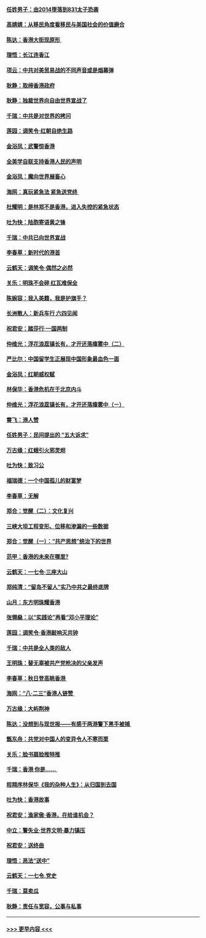 #### [任姓男子：由2014堕落到831太子恐袭](../pages/nsc993/n11496683.md?t=09040133) 
#### [高婧婧：从移民角度看移民与美国社会的价值磨合](../pages/nsc993/n11495757.md?t=09040133) 
#### [陈达：香港大街现原形 ](../pages/nsc993/n11495441.md?t=09040133) 
#### [理悟：长江连香江](../pages/nsc993/n11495377.md?t=09040133) 
#### [项云：中共对美贸易战的不同声音或是烟幕弹](../pages/nsc993/n11494929.md?t=09040133) 
#### [耿静：取缔香港政府](../pages/nsc993/n11494218.md?t=09040133) 
#### [耿静：独裁世界向自由世界宣战了](../pages/nsc993/n11494190.md?t=09040133) 
#### [千瑞：中共是对世界的拷问](../pages/nsc993/n11493021.md?t=09040133) 
#### [莲园：调笑令‧红朝自绝生路](../pages/nsc993/n11493011.md?t=09040133) 
#### [金浴凤：武警惊香港](../pages/nsc993/n11492994.md?t=09040133) 
#### [全美学自联支持香港人民的声明](../pages/nsc993/n11492630.md?t=09040133) 
#### [金浴凤：魔向世界展畜心](../pages/nsc993/n11492599.md?t=09040133) 
#### [海网：真玩紧急法 紧急送党终 ](../pages/nsc993/n11492535.md?t=09040133) 
#### [杜耀明：是林郑不是香港，进入失控的紧急状态](../pages/nsc993/n11491420.md?t=09040133) 
#### [吐为快：陆胞寄语黄之锋](../pages/nsc993/n11491117.md?t=09040133) 
#### [千瑞：中共已向世界宣战](../pages/nsc993/n11490123.md?t=09040133) 
#### [李春草：新时代的港首](../pages/nsc993/n11489864.md?t=09040133) 
#### [云鹤天：调笑令·偶然之必然](../pages/nsc993/n11489701.md?t=09040133) 
#### [关乐：明珠不会碎 红瓦难保全](../pages/nsc993/n11489647.md?t=09040133) 
#### [陈婉容：我入美籍，我是护旗手？](../pages/nsc993/n11487908.md?t=09040133) 
#### [长洲散人：新兵车行 六四见闻](../pages/nsc993/n11487729.md?t=09040133) 
#### [祝君安：踏莎行‧一国两制](../pages/nsc993/n11487699.md?t=09040133) 
#### [仲维光：浮花浪蕊镇长有，才开还落瘴雾中（二）](../pages/nsc993/n11483286.md?t=09040133) 
#### [严比尔：中国留学生正展现中国形象最血色一面](../pages/nsc993/n11485145.md?t=09040133) 
#### [金浴凤：红朝威权赋](../pages/nsc993/n11485191.md?t=09040133) 
#### [林保华：香港危机在于北京内斗](../pages/nsc993/n11484593.md?t=09040133) 
#### [仲维光：浮花浪蕊镇长有，才开还落瘴雾中（ㄧ）](../pages/nsc993/n11483259.md?t=09040133) 
#### [霄飞：港人赞](../pages/nsc993/n11482957.md?t=09040133) 
#### [任姓男子：民间提出的 “五大诉求”](../pages/nsc993/n11482897.md?t=09040133) 
#### [万古缘：红蛾引火邪灵烬](../pages/nsc993/n11482886.md?t=09040133) 
#### [吐为快：致习公](../pages/nsc993/n11482867.md?t=09040133) 
#### [福瑞德：一个中国孤儿的财富梦](../pages/nsc993/n11482817.md?t=09040133) 
#### [李春草：无解](../pages/nsc993/n11482791.md?t=09040133) 
#### [郑合：觉醒（二）：文化复兴](../pages/nsc993/n11478025.md?t=09040133) 
#### [三峡大坝工程变形、位移和渗漏的一些数据](../pages/nsc993/n11478232.md?t=09040133) 
#### [郑合：觉醒（一）：“共产思想”统治下的世界](../pages/nsc993/n11477663.md?t=09040133) 
#### [范甲：香港的未来在哪里?](../pages/nsc993/n11477249.md?t=09040133) 
#### [云鹤天：一七令·三座大山](../pages/nsc993/n11477192.md?t=09040133) 
#### [郑纯清：“留岛不留人”实乃中共之最终底牌](../pages/nsc993/n11476160.md?t=09040133) 
#### [山月：东方明珠耀香港](../pages/nsc993/n11476077.md?t=09040133) 
#### [张翎燊：以“实践论”再看“邓小平理论”](../pages/nsc993/n11475733.md?t=09040133) 
#### [莲园：调笑令‧香港敲响灭共钟](../pages/nsc993/n11475723.md?t=09040133) 
#### [千瑞：中共是全人类的敌人](../pages/nsc993/n11475329.md?t=09040133) 
#### [王明珠：替无辜被共产党枪决的父亲发声](../pages/nsc993/n11474570.md?t=09040133) 
#### [李春草：秋日登高眺香港 ](../pages/nsc993/n11474491.md?t=09040133) 
#### [海网：“八·二三”香港人链赞 ](../pages/nsc993/n11474538.md?t=09040133) 
#### [万古缘：大屿荆神](../pages/nsc993/n11474401.md?t=09040133) 
#### [陈达：没想到与现世报——有感于两港警下黑手被捕 ](../pages/nsc993/n11472557.md?t=09040133) 
#### [甑东舟：共党对中国人的变异令人不寒而栗](../pages/nsc993/n11472496.md?t=09040133) 
#### [关乐：脸书扇脸推特推](../pages/nsc993/n11472488.md?t=09040133) 
#### [千瑞：香港  你是…… ](../pages/nsc993/n11472459.md?t=09040133) 
#### [程翔序林保华《我的杂种人生》：从归国到去国](../pages/nsc993/n11472369.md?t=09040133) 
#### [吐为快：香港故事](../pages/nsc993/n11471931.md?t=09040133) 
#### [祝君安：渔家傲‧香港，在给谁机会？](../pages/nsc993/n11469718.md?t=09040133) 
#### [中立：警失业‧世界文明‧暴力镇压](../pages/nsc993/n11467566.md?t=09040133) 
#### [祝君安：送终曲](../pages/nsc993/n11467546.md?t=09040133) 
#### [理悟：恶法“送中”](../pages/nsc993/n11467290.md?t=09040133) 
#### [云鹤天：一七令.党史](../pages/nsc993/n11464122.md?t=09040133) 
#### [千瑞：莫卖瓜](../pages/nsc993/n11463014.md?t=09040133) 
#### [耿静：责任与宽容，公事与私事](../pages/nsc993/n11462810.md?t=09040133) 

----
#### [ >>> 更早内容 <<< ](../indexes/nsc993-earlier.md)
